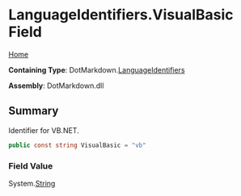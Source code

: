 # LanguageIdentifiers\.VisualBasic Field

[Home](../../../README.md)

**Containing Type**: DotMarkdown\.[LanguageIdentifiers](../README.md)

**Assembly**: DotMarkdown\.dll

## Summary

Identifier for VB\.NET\.

```csharp
public const string VisualBasic = "vb"
```

### Field Value

System\.[String](https://docs.microsoft.com/en-us/dotnet/api/system.string)

